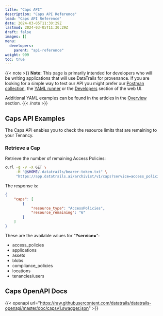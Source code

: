 ```yaml
---
title: "Caps API"
description: "Caps API Reference"
lead: "Caps API Reference"
date: 2024-03-05T11:30:29Z
lastmod: 2024-03-05T11:30:29Z
draft: false
images: []
menu: 
  developers:
    parent: "api-reference"
weight: 999
toc: true
---
```

{{< note >}}
**Note:** This page is primarily intended for developers who will be writing applications that will use DataTrails for provenance. 
If you are looking for a simple way to test our API you might prefer our [Postman collection](https://www.postman.com/datatrails-inc/workspace/datatrails-public/overview), the [YAML runner](/developers/yaml-reference/story-runner-components/) or the [Developers](https://app.datatrails.ai) section of the web UI. 

Additional YAML examples can be found in the articles in the [Overview](/platform/overview/introduction/) section.
{{< /note >}}
## Caps API Examples

The Caps API enables you to check the resource limits that are remaining to your Tenancy.

### Retrieve a Cap

Retrieve the number of remaining Access Policies:

```bash
curl -g -v -X GET \
     -H "@$HOME/.datatrails/bearer-token.txt" \
     "https://app.datatrails.ai/archivist/v1/caps?service=access_policies"    
```

The response is:

```json
{
    "caps": [
        {
            "resource_type": "AccessPolicies",
            "resource_remaining": "6"
        }
    ]
}
```
These are the available values for "**?service=**":
* access_policies
* applications
* assets
* blobs
* compliance_policies
* locations
* tenancies/users


## Caps OpenAPI Docs
{{< openapi url="https://raw.githubusercontent.com/datatrails/datatrails-openapi/master/doc/capsv1.swagger.json" >}}
